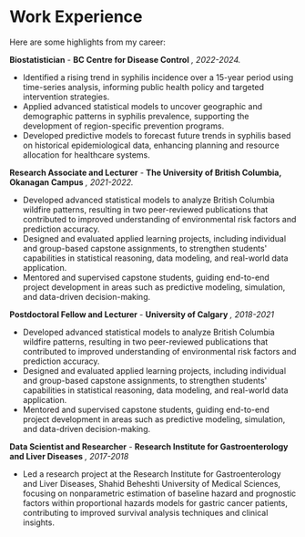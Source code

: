 #  Work Experience

Here are some highlights from my career:

**Biostatistician** - **BC Centre for Disease Control** *, 2022-2024.*  
  -	Identified a rising trend in syphilis incidence over a 15-year period using time-series analysis, informing public health policy and targeted intervention strategies.
  -	Applied advanced statistical models to uncover geographic and demographic patterns in syphilis prevalence, supporting the development of region-specific prevention programs.
  -	Developed predictive models to forecast future trends in syphilis based on historical epidemiological data, enhancing planning and resource allocation for healthcare systems.

**Research Associate and Lecturer** - **The University of British Columbia, Okanagan Campus** *, 2021-2022.* 
  - Developed advanced statistical models to analyze British Columbia wildfire patterns, resulting in two peer-reviewed publications that contributed to improved understanding of environmental risk factors and prediction accuracy.
 - Designed and evaluated applied learning projects, including individual and group-based capstone assignments, to strengthen students' capabilities in statistical reasoning, data modeling, and real-world data application.
  - Mentored and supervised capstone students, guiding end-to-end project development in areas such as predictive modeling, simulation, and data-driven decision-making.

**Postdoctoral Fellow and Lecturer** - **University of Calgary** *, 2018-2021*
  - Developed advanced statistical models to analyze British Columbia wildfire patterns, resulting in two peer-reviewed publications that contributed to improved understanding of environmental risk factors and prediction accuracy.
  -	Designed and evaluated applied learning projects, including individual and group-based capstone assignments, to strengthen students' capabilities in statistical reasoning, data modeling, and real-world data application.
   - Mentored and supervised capstone students, guiding end-to-end project development in areas such as predictive modeling, simulation, and data-driven decision-making.
     
**Data Scientist and Researcher** - **Research Institute for Gastroenterology and Liver Diseases** *, 2017-2018*
  -	Led a research project at the Research Institute for Gastroenterology and Liver Diseases, Shahid Beheshti University of Medical Sciences, focusing on nonparametric estimation of baseline hazard and prognostic factors within proportional hazards models for gastric cancer patients, contributing to improved survival analysis techniques and clinical insights.



